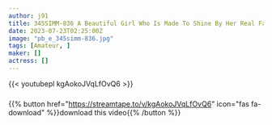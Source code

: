 ```yaml
---
author: j91
title: 345SIMM-836 A Beautiful Girl Who Is Made To Shine By Her Real Father! A Healthy Slender Girl Who Accepts Vaginal Cum Shot Of An Old Man To Support Her Life! [Today (18)] (Suzune Anka)
date: 2023-07-23T02:25:00Z
image: "pb_e_345simm-836.jpg"
tags: [Amateur, ]
maker: []
actress: []
---
```



{{< youtubepl kgAokoJVqLfOvQ6 >}}
###

{{% button href="https://streamtape.to/v/kgAokoJVqLfOvQ6" icon="fas fa-download" %}}download this video{{% /button %}}

